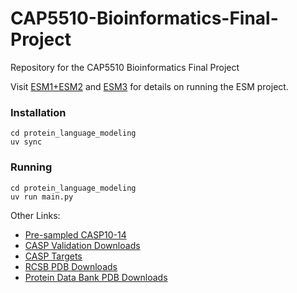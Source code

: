 # CAP5510-Bioinformatics-Final-Project
Repository for the CAP5510 Bioinformatics Final Project

Visit [ESM1+ESM2](https://github.com/facebookresearch/esm) and [ESM3](https://github.com/evolutionaryscale/esm) for details on running the ESM project.

### Installation

    cd protein_language_modeling
    uv sync

### Running

    cd protein_language_modeling
    uv run main.py

Other Links:

 - [Pre-sampled CASP10-14](https://github.com/Eryk96/CASP-Datasets/tree/main)
 - [CASP Validation Downloads](https://predictioncenter.org/download_area/)
 - [CASP Targets](https://predictioncenter.org/index.cgi)
 - [RCSB PDB Downloads](https://www.rcsb.org/)
 - [Protein Data Bank PDB Downloads](https://www.wwpdb.org/ftp/pdb-ftp-sites)

